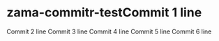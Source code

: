 # zama-commitr-testCommit 1 line
Commit 2 line
Commit 3 line
Commit 4 line
Commit 5 line
Commit 6 line
